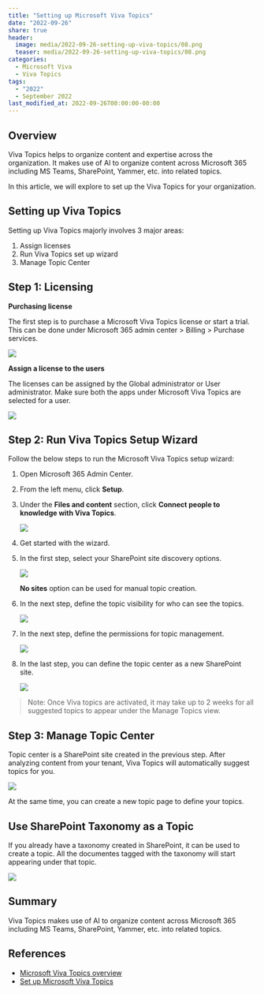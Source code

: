 ```yaml
---
title: "Setting up Microsoft Viva Topics"
date: "2022-09-26"
share: true
header:
  image: media/2022-09-26-setting-up-viva-topics/08.png
  teaser: media/2022-09-26-setting-up-viva-topics/08.png
categories:
  - Microsoft Viva
  - Viva Topics
tags:
  - "2022"
  - September 2022
last_modified_at: 2022-09-26T00:00:00-00:00
---
```

## Overview

Viva Topics helps to organize content and expertise across the organization. It makes use of AI to organize content across Microsoft 365 including MS Teams, SharePoint, Yammer, etc. into related topics.

In this article, we will explore to set up the Viva Topics for your organization.

## Setting up Viva Topics

Setting up Viva Topics majorly involves 3 major areas:

1. Assign licenses
2. Run Viva Topics set up wizard
3. Manage Topic Center

## Step 1: Licensing

**Purchasing license**

The first step is to purchase a Microsoft Viva Topics license or start a trial. This can be done under Microsoft 365 admin center > Billing > Purchase services.

![](/media/2022-09-26-setting-up-viva-topics/01.png)

**Assign a license to the users**

The licenses can be assigned by the Global administrator or User administrator. Make sure both the apps under Microsoft Viva Topics are selected for a user.

![](/media/2022-09-26-setting-up-viva-topics/02.png)

## Step 2: Run Viva Topics Setup Wizard

Follow the below steps to run the Microsoft Viva Topics setup wizard:

1. Open Microsoft 365 Admin Center.
2. From the left menu, click **Setup**.
3. Under the **Files and content** section, click **Connect people to knowledge with Viva Topics**.

    ![](/media/2022-09-26-setting-up-viva-topics/03.png)

4. Get started with the wizard.
5. In the first step, select your SharePoint site discovery options.

    ![](/media/2022-09-26-setting-up-viva-topics/04.png)

    **No sites** option can be used for manual topic creation.

6. In the next step, define the topic visibility for who can see the topics.

    ![](/media/2022-09-26-setting-up-viva-topics/05.png)

7. In the next step, define the permissions for topic management.

    ![](/media/2022-09-26-setting-up-viva-topics/06.png)

8. In the last step, you can define the topic center as a new SharePoint site.

    ![](/media/2022-09-26-setting-up-viva-topics/07.png)

> Note: Once Viva topics are activated, it may take up to 2 weeks for all suggested topics to appear under the Manage Topics view.

## Step 3: Manage Topic Center

Topic center is a SharePoint site created in the previous step. After analyzing content from your tenant, Viva Topics will automatically suggest topics for you.

![](/media/2022-09-26-setting-up-viva-topics/08.png)

At the same time, you can create a new topic page to define your topics.

## Use SharePoint Taxonomy as a Topic

If you already have a taxonomy created in SharePoint, it can be used to create a topic. All the documentes tagged with the taxonomy will start appearing under that topic.

![](/media/2022-09-26-setting-up-viva-topics/09.png)

## Summary

Viva Topics makes use of AI to organize content across Microsoft 365 including MS Teams, SharePoint, Yammer, etc. into related topics.

## References

- [Microsoft Viva Topics overview](https://learn.microsoft.com/en-us/viva/topics/topic-experiences-overview?WT.mc_id=M365-MVP-5003693)
- [Set up Microsoft Viva Topics](https://learn.microsoft.com/en-us/viva/topics/set-up-topic-experiences?WT.mc_id=M365-MVP-5003693)
